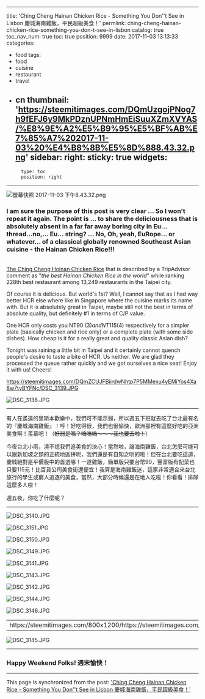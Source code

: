 
---
title: 'Ching Cheng Hainan Chicken Rice - Something You Don''t See in Lisbon 慶城海南雞飯，平民超級美食！'
permlink: ching-cheng-hainan-chicken-rice-something-you-don-t-see-in-lisbon
catalog: true
toc_nav_num: true
toc: true
position: 9999
date: 2017-11-03 13:13:33
categories:
- food
tags:
- food
- cuisine
- restaurant
- travel
- cn
thumbnail: 'https://steemitimages.com/DQmUzgojPNog7h9fEFJ6y9MkPDznUPNmHmEiSuuXZmXVYAS/%E8%9E%A2%E5%B9%95%E5%BF%AB%E7%85%A7%202017-11-03%20%E4%B8%8B%E5%8D%888.43.32.png'
sidebar:
    right:
        sticky: true
widgets:
    -
        type: toc
        position: right
---


![螢幕快照 2017-11-03 下午8.43.32.png](https://steemitimages.com/DQmUzgojPNog7h9fEFJ6y9MkPDznUPNmHmEiSuuXZmXVYAS/%E8%9E%A2%E5%B9%95%E5%BF%AB%E7%85%A7%202017-11-03%20%E4%B8%8B%E5%8D%888.43.32.png)

### I am sure the purpose of this post is very clear ... So I won't repeat it again. The point is ... to share the deliciousness that is absolutely absent in a far far away boring city in Eu... thread...no,... Eu... string? ... No, Oh, yeah, EuRope... or whatever... of a classical globally renowned Southeast Asian cuisine - the Hainan Chicken Rice!!!

<br>[The Ching Cheng Hoinan Chicken Rice](https://www.tripadvisor.com.tw/ShowUserReviews-g293913-d5566284-r330290382-Qingcheng_Hainan_Jifan-Taipei.html) that is described by a TripAdvisor comment as "*the best Hainan Chicken Rice in the world*" while ranking 228th best restaurant among 13,249 restaurants in the Taipei city. 

Of course it is delicious. But world's 1st? Well, I cannot say that as I had way better HCR else where like in Singapore where the cuisine marks its name with. But it is absolutely great in Taipei, maybe still not the best in terms of absolute quality, but definitely #1 in terms of C/P value. 

One HCR only costs you NT90 ($3) and NT115($4) respectively for a simpler plate  (basically chicken and rice only) or a complete plate (with some side dishes). How cheap is it for a really great and quality classic Asian dish?

Tonight was raining a little bit in Taipei and it certainly cannot quench people's desire to taste a bite of HCR. Us neither. We are glad they processed the queue rather quickly and we got ourselves a nice seat! Enjoy it with us! Cheers!

https://steemitimages.com/DQmZCUJFBiirdwNhtp7P5MMexu4yEMiYos4Xa8w7tyBYFNc/DSC_3139.JPG

![DSC_3138.JPG](https://steemitimages.com/DQmcmeCznGwshFy7mwRrhHqP3eSS33GhrKF9UDBfre7Bfyt/DSC_3138.JPG)

*****
有人在遙遠的里斯本歡樂中，我們可不能示弱，所以週五下班就去吃了台北最有名的『慶城海南雞飯』！哼！好吃得很，我們也很愉快，歐洲那裡有這麼好吃的亞洲美食啊！羨慕吧！（<del>好弱是嗎？嗚嗚嗚～～～我也要去啦！</del>）

今夜台北小雨，澆不熄我們追美食的決心！當然啦，論海南雞飯，台北怎麼可能可以跟新加坡之類的正統地區拼呢，我們還是有自知之明的啦！但在台北要吃這道，慶城絕對是平價版中的首選哪！一道雞飯，簡單版只要台幣90，豐富版有配菜也只要115元！比百貨公司美食街還便宜！我算是海南雞飯迷，這家非常適合來台北旅行的學生或窮人追逐的美食，當然，大部分時候還是在地人吃啦！你看看！排隊這麼多人啦！

週五夜，你吃了什麼呢？

*****
![DSC_3140.JPG](https://steemitimages.com/DQmfCRpqejKabwix9xHQt7JXjvZtr1N4YjqkmPFwxDZnXMr/DSC_3140.JPG)

![DSC_3151.JPG](https://steemitimages.com/DQmUfmiC2PmyDSmVdX98Nh6mxi63nh1U268M5ApkKkTbviJ/DSC_3151.JPG)

![DSC_3150.JPG](https://steemitimages.com/DQmVXqDnJ2yJ8XJ1Vq9Bta2J828uoQFzyShtM7uGDKt6pzK/DSC_3150.JPG)

![DSC_3149.JPG](https://steemitimages.com/DQmbD8oqz6egpoEidm9J3E46STu5obBd28FTHuAuvDHjEZD/DSC_3149.JPG)

![DSC_3141.JPG](https://steemitimages.com/DQmTDhUTTyTCz2ppAgiTth6HtkGb2bjo7eU4aY15wdkKN7T/DSC_3141.JPG)

![DSC_3143.JPG](https://steemitimages.com/DQmcCPTHj1GPp9VuLeY2tQtzAsEqveDNmuqs5TXG9UuaBb1/DSC_3143.JPG)

![DSC_3142.JPG](https://steemitimages.com/DQmWgjUjwqSwQtpVrww5ESm9yGq3SViqELSKbfXfJjZDdCb/DSC_3142.JPG)

![DSC_3144.JPG](https://steemitimages.com/DQmQAusbnPW92gvGfzbrCfcuh9sK32XLiUUceau2Zg25mac/DSC_3144.JPG)

![DSC_3146.JPG](https://steemitimages.com/DQmSRfQChiViWm635WnPZzkKBgEHaJqEV5uDwXMkkKWHcWz/DSC_3146.JPG)

<table><tr>
<td>https://steemitimages.com/800x1200/https://steemitimages.com/DQmWPFrpg8eTTdwerCAVdCDAfjKMEY48JSqxASHTtubYWZJ/DSC_3148.JPG</td>
<td>https://steemitimages.com/800x1200/https://steemitimages.com/DQmaoBJW21dg4BYqqeYS9Dy7mscn9TcbN6QhvQg1Cgp1xTj/DSC_3147.JPG</td>
</tr></table>

![DSC_3145.JPG](https://steemitimages.com/DQmdruk2CCXddiwEyCqGNgymPLpogZqvZHJt6SAJwMVpVzi/DSC_3145.JPG)

*****

### Happy Weekend Folks! 週末愉快！

- - -

This page is synchronized from the post: ['Ching Cheng Hainan Chicken Rice - Something You Don''t See in Lisbon 慶城海南雞飯，平民超級美食！'](https://steemit.com/@deanliu/ching-cheng-hainan-chicken-rice-something-you-don-t-see-in-lisbon)
